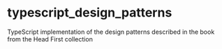 # typescript_design_patterns
TypeScript implementation of the design patterns described in the book from the Head First collection 

